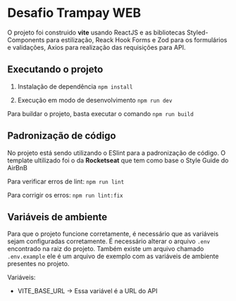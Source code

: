 # Desafio Trampay WEB
O projeto foi construido **vite** usando ReactJS e as bibliotecas Styled-Components para estilização, Reack Hook Forms e Zod para os formulários e validações, Axios para realização das requisições para API.

## Executando o projeto

1. Instalação de dependência
``npm install``

2. Execução em modo de desenvolvimento
``npm run dev``

Para buildar o projeto, basta executar o comando
``npm run build``

## Padronização de código
No projeto está sendo utilizando o ESlint para a padronização de código. O template ultilizado foi o da **Rocketseat** que tem como base o Style Guide do AirBnB

Para verificar erros de lint:
``npm run lint``

Para corrigir os erros:
``npm run lint:fix``

## Variáveis de ambiente
Para que o projeto funcione corretamente, é necessário que as variáveis sejam configuradas corretamente. É necessário alterar o arquivo ``.env`` encontrado na raiz do projeto. Também existe um arquivo chamado ``.env.example`` ele é um arquivo de exemplo com as variáveis de ambiente presentes no projeto.

Variáveis:
- VITE_BASE_URL -> Essa variável é a URL do API

